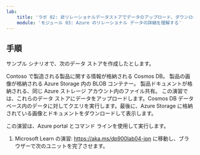 ```yaml
---
lab:
    title: 'ラボ 02: 非リレーショナルデータストアでデータのアップロード、ダウンロード、およびクエリを行う'
    module: 'モジュール 03: Azure のリレーショナル データの詳細を理解する'
---
```


## 手順
サンプル シナリオで、次のデータ ストアを作成したとします。

Contoso で製造される製品に関する情報が格納される Cosmos DB。
製品の画像が格納される Azure Storage 内の BLOB コンテナー。
製品ドキュメントが格納される、同じ Azure ストレージ アカウント内のファイル共有。
この演習では、これらのデータ ストアにデータをアップロードします。Cosmos DB データベース内のデータに対してクエリを実行します。最後に、Azure Storage に格納されている画像とドキュメントをダウンロードして表示します。

この演習は、Azure portal とコマンド ラインを使用して実行します。

1.	Microsoft Learn の演習: https://aka.ms/dp900lab04-jpn に移動し、ブラウザーで次のユニットを完了させます。 
